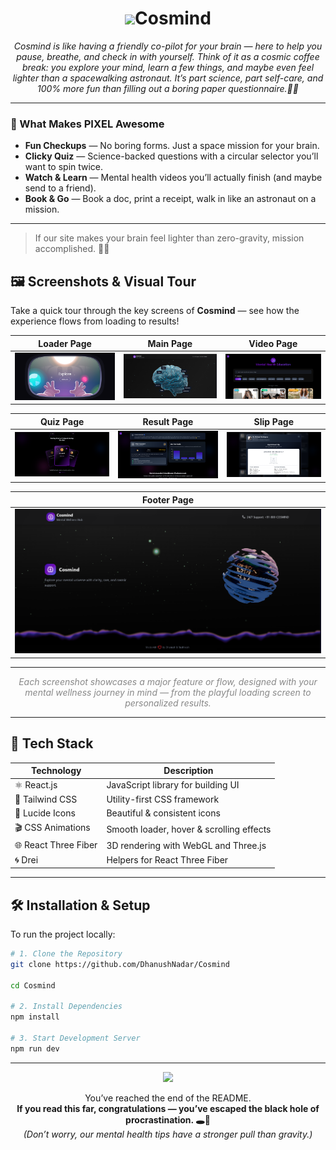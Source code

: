 <h1 align="center"><img src="https://em-content.zobj.net/source/microsoft-teams/363/ringed-planet_1fa90.png" width="50"/>Cosmind</h1> 

  <p align="center"><em>Cosmind is like having a friendly co-pilot for your brain — here to help you pause, breathe, and check in with yourself.  
Think of it as a cosmic coffee break: you explore your mind, learn a few things, and maybe even feel lighter than a spacewalking astronaut.  
It’s part science, part self-care, and 100% more fun than filling out a boring paper questionnaire.🧠💫</em></p>

---
### 🚀 What Makes PIXEL Awesome
- **Fun Checkups** — No boring forms. Just a space mission for your brain.   
- **Clicky Quiz** — Science-backed questions with a circular selector you’ll want to spin twice.   
- **Watch & Learn** — Mental health videos you’ll actually finish (and maybe send to a friend).  
- **Book & Go** — Book a doc, print a receipt, walk in like an astronaut on a mission.   

---
> If our site makes your brain feel lighter than zero-gravity, mission accomplished. 🚀💫


## 🖼️ Screenshots & Visual Tour

Take a quick tour through the key screens of **Cosmind** — see how the experience flows from loading to results!

<div align="center">

| **Loader Page** | **Main Page** | **Video Page** |
|:---------------:|:-------------:|:--------------:|
| ![Loader Page Screenshot](images/loader.png) | ![Main Page Screenshot](images/main.png) | ![Video Page Screenshot](images/video.png) |

| **Quiz Page** | **Result Page** | **Slip Page** |
|:-------------:|:---------------:|:-------------:|
| ![Quiz Page Screenshot](images/quiz.png) | ![Result Page Screenshot](images/result.png) | ![Slip Page Screenshot](images/slip.png) |

| **Footer Page** |
|:---------------:|
| ![Footer Page Screenshot](images/footer.png) |

</div>

---

<p align="center" style="max-width: 600px; margin: auto; font-style: italic; color: #888;">
Each screenshot showcases a major feature or flow, designed with your mental wellness journey in mind — from the playful loading screen to personalized results.
</p>


---
## 🧰 Tech Stack

| Technology       | Description                            |
|------------------|----------------------------------------|
| ⚛️ React.js       | JavaScript library for building UI      |
| 🎨 Tailwind CSS   | Utility-first CSS framework             |
| 🧩 Lucide Icons   | Beautiful & consistent icons            |
| 🎬 CSS Animations | Smooth loader, hover & scrolling effects |
| 🌐 React Three Fiber | 3D rendering with WebGL and Three.js |
| 🌀 Drei           | Helpers for React Three Fiber |

---
## 🛠️ Installation & Setup

To run the project locally:

```bash
# 1. Clone the Repository
git clone https://github.com/DhanushNadar/Cosmind

cd Cosmind

# 2. Install Dependencies
npm install

# 3. Start Development Server
npm run dev
```

---
<p align="center">
  <img src="https://em-content.zobj.net/source/microsoft-teams/363/ringed-planet_1fa90.png" width="50"/>
</p>

<p align="center">
  You’ve reached the end of the README.<br>
  <b>If you read this far, congratulations — you’ve escaped the black hole of procrastination. 🕳️🚀</b><br>
  <em>(Don’t worry, our mental health tips have a stronger pull than gravity.)</em>
</p>
